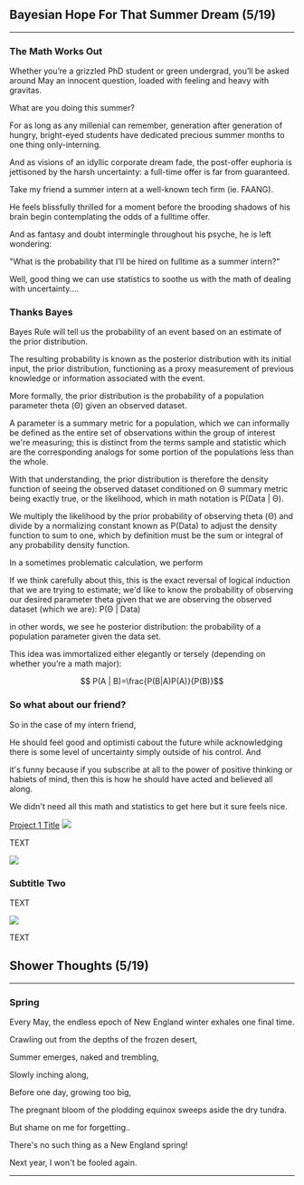 ## Bayesian Hope For That Summer Dream (5/19)

---

### The Math Works Out

Whether you’re a grizzled PhD student or green undergrad, you’ll be asked around May an innocent question, loaded with feeling and heavy with gravitas.

What are you doing this summer?

For as long as any millenial can remember, generation after generation of hungry, bright-eyed students have dedicated precious summer months to one thing only-interning. 

And as visions of an idyllic corporate dream fade, the post-offer euphoria is jettisoned by the harsh uncertainty: a full-time offer is far from guaranteed. 

Take my friend a summer intern at a well-known tech firm (ie. FAANG).

He feels blissfully thrilled for a moment before the brooding shadows of his brain begin contemplating the odds of a fulltime offer.

And as fantasy and doubt intermingle throughout his psyche, he is left wondering: 

"What is the probability that I'll be hired on fulltime as a summer intern?"

Well, good thing we can use statistics to soothe us with the math of dealing with uncertainty.... 

### Thanks Bayes

Bayes Rule will tell us the probability of an event based on an estimate of the prior distribution.

The resulting probability is known as the posterior distribution with its initial input, the prior distribution, functioning as a proxy measurement of previous knowledge or information associated with the event. 

More formally, the prior distribution is the probability of a population parameter theta (Θ) given an observed dataset.

A parameter is a summary metric for a population, which we can informally be defined as the entire set of observations within the group of interest we're measuring; this is distinct from the terms sample and statistic which are the corresponding analogs for some portion of the populations less than the whole.

With that understanding, the prior distribution is therefore the density function of seeing the observed dataset conditioned on Θ summary metric being exactly true, or the likelihood, which in math notation is  P(Data | Θ).

We multiply the likelihood by the prior probability of observing theta (Θ) and divide by a normalizing constant known as P(Data) to adjust the density function to sum to one, which by definition must be the sum or integral of any probability density function.

In a sometimes problematic calculation, we perform



If we think carefully about this, this is the exact reversal of logical induction that we are trying to estimate; we'd like to know the probability of observing our desired parameter theta given that we are observing the observed dataset (which we are): P(Θ | Data)


in other words, we see he posterior distribution: the probability of a population parameter given the data set.

This idea was immortalized either elegantly or tersely (depending on whether you’re a math major):

$$ P(A | B)=\frac{P(B|A)P(A)}{P(B)}$$

### So what about our friend?

So in the case of my intern friend, 




He should feel good and optimisti cabout the future while acknowledging there is some level of uncertainty simply outside of his control. And

 it's funny because if you subscribe at all to the power of positive thinking or habiets of mind, then this is how he should have acted and believed all along. 

We didn't need all this math and statistics to get here but it sure feels nice.

[Project 1 Title](/sample_page)
<img src="images/dummy_thumbnail.jpg?raw=true"/>

TEXT

<img src="images/dummy_thumbnail.jpg?raw=true"/>

### Subtitle Two

TEXT

<img src="images/dummy_thumbnail.jpg?raw=true"/>

TEXT



## Shower Thoughts (5/19)

---

### Spring

Every May, the endless epoch of New England winter exhales one final time.

Crawling out from the depths of the frozen desert, 

Summer emerges, naked and trembling,

Slowly inching along,

Before one day, growing too big, 

The pregnant bloom of the plodding equinox sweeps aside the dry tundra.

But shame on me for forgetting..

There's no such thing as a New England spring!

Next year, I won't be fooled again.


---
<!-- Remove above link if you don't want to attibute -->
